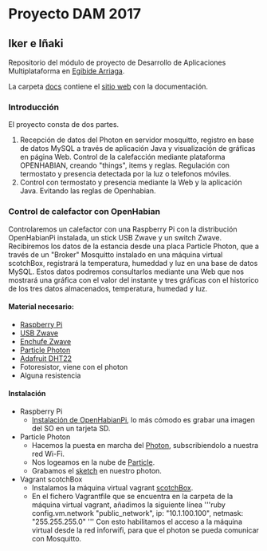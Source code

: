# Proyecto DAM 2017

## Iker e Iñaki

Repositorio del módulo de proyecto de Desarrollo de Aplicaciones Multiplataforma en [Egibide Arriaga](http://www.egibide.org/2/es/25/donde-nos-encontramos.html).

La carpeta [docs](./docs/) contiene el [sitio web](https://egibide-dam.github.io/proyecto-2017/) con la documentación.

### Introducción
El proyecto consta de dos partes.
1. Recepción de datos del Photon en servidor mosquitto, registro en base de datos MySQL a través de aplicación Java y visualización de gráficas en página Web. Control de la calefacción mediante plataforma OPENHABIAN, creando "things", items y reglas. Regulación con termostato y presencia detectada por la luz o telefonos móviles.
2. Control con termostato y presencia mediante la Web y la aplicación Java. Evitando las reglas de Openhabian.

### Control de calefactor con OpenHabian
Controlaremos un calefactor con una Raspberry Pi con la distribución OpenHabianPi instalada, un stick USB Zwave y un switch Zwave. Recibiremos los datos de la estancia desde una placa Particle Photon, que a través de un "Broker" Mosquitto instalado en una máquina virtual scotchBox, registrará la temperatura, humeddad y luz en una base de datos MySQL. Estos datos podremos consultarlos mediante una Web que nos mostrará una gráfica con el valor del instante y tres gráficas con el historico de los tres datos almacenados, temperatura, humedad y luz.

#### Material necesario:
* [Raspberry Pi](https://www.raspberrypi.org/products/)
* [USB Zwave](http://zwave.es/AeonUsb)
* [Enchufe Zwave](http://zwave.es/FibaroWallPlugZwavePlus?search=enchufe)
* [Particle Photon](https://store.particle.io/#photon)
* [Adafruit DHT22](https://www.adafruit.com/product/385) 
* Fotoresistor, viene con el photon
* Alguna resistencia

#### Instalación
* Raspberry Pi
    * [Instalación de OpenHabianPi](https://docs.openhab.org/installation/openhabian.html), lo más cómodo es grabar una imagen del SO en un tarjeta SD.
* Particle Photon    
    * Hacemos la puesta en marcha del [Photon](https://docs.particle.io/guide/getting-started/intro/photon/), subscribiendolo a nuestra red Wi-Fi.
    * Nos logeamos en la nube de [Particle](https://login.particle.io/login?app=web-ide&redirect=https://build.particle.io/build).
    * Grabamos el [sketch](./Photon/Sketch_Photon.ino) en nuestro photon.
* Vagrant scotchBox
    * Instalamos la máquina virtual vagrant [scotchBox](https://github.com/Egibide/scotch-box).
    * En el fichero Vagrantfile que se encuentra en la carpeta de la máquina virtual vagrant, añadimos la siguiente línea
'''ruby
    config.vm.network "public_network", ip: "10.1.100.100", netmask: "255.255.255.0"
'''
    Con esto habilitamos el acceso a la máquina virtual desde la red inforwifi, para que el photon se pueda comunicar con Mosquitto.
